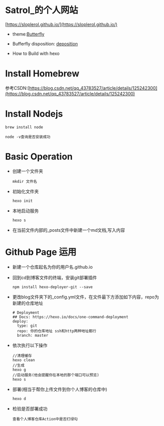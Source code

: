 # Satrol_的个人网站

[https://sloplerol.github.io/](https://sloplerol.github.io/)

* theme:[Butterfly](https://github.com/jerryc127/hexo-theme-butterfly)

* Bufferfly disposition: [deposition](https://butterfly.js.org/posts/4aa8abbe/#%E7%B6%B2%E7%AB%99%E8%B3%87%E6%96%99)

* How to Build with hexo



# Install Homebrew

参考CSDN:[https://blog.csdn.net/qq_43783527/article/details/125242300](https://blog.csdn.net/qq_43783527/article/details/125242300)






# Install Nodejs

```
brew install node
```

`node -v查询是否安装成功`





# Basic Operation

* 创建一个文件夹

    ```
    mkdir 文件名
    ```

* 初始化文件夹

    ```
    hexo init
    ```

* 本地启动服务

    ```
    hexo s
    ```

* 在当前文件内部的_posts文件中新建一个md文档,写入内容



# Github Page 运用

* 新建一个仓库起名为你的用户名.github.io

* 回到cd到博客文件的终端，安装git部署插件

    ```
    npm install hexo-deployer-git --save 
    ```

* 更改blog文件夹下的_config.yml文件，在文件最下方添加如下内容，repo为新建的仓库地址

    ```
    # Deployment
    ## Docs: https://hexo.io/docs/one-command-deployment
    deploy:
      type: git
      repo: 你的仓库地址 ssh和http两种地址都行
      branch: master
    
    ```

* 依次执行以下操作

    ```
    //清理缓存
    hexo clean
    //生成
    hexo g
    //启动服务(他会提醒你在本地的那个端口可以预览)
    hexo s 
    ```

* 部署(相当于帮你上传文件到你个人博客的仓库中)

    ```
    hexo d
    ```

* 检验是否部署成功

    ```
    查看个人博客仓库Action中是否打绿勾
    ```

    






